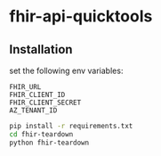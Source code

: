 # fhir-api-quicktools

## Installation

set the following env variables:
```
FHIR_URL
FHIR_CLIENT_ID
FHIR_CLIENT_SECRET
AZ_TENANT_ID
```


```bash
pip install -r requirements.txt
cd fhir-teardown
python fhir-teardown
```

